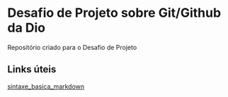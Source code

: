 # Desafio de Projeto sobre Git/Github da Dio
Repositório criado para o Desafio de Projeto

## Links úteis
[sintaxe_basica_markdown](www.markdownguide.org/basic-syntax/)
